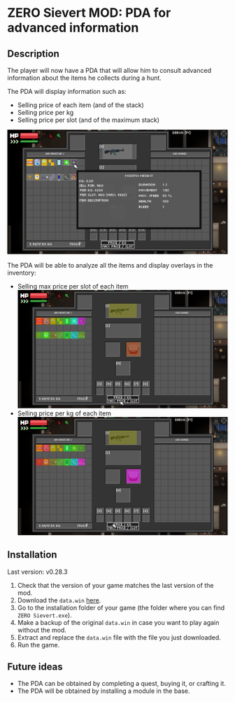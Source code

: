 # ZERO Sievert MOD: PDA for advanced information

## Description

The player will now have a PDA that will allow him to consult advanced information about the items he collects during a hunt.

The PDA will display information such as:
- Selling price of each item (and of the stack)
- Selling price per kg
- Selling price per slot (and of the maximum stack)

![items advanced information](img/items_advanced_information.png)

The PDA will be able to analyze all the items and display overlays in the inventory:
- Selling max price per slot of each item
  ![overlay price per slot](img/overlay_max_price_per_slot.png)
- Selling price per kg of each item
  ![overlay price per kg](img/overlay_price_per_kg.png)

## Installation

Last version: v0.28.3

1. Check that the version of your game matches the last version of the mod.
2. Download the `data.win` [here](https://github.com/Zakov-Tools/zero-sievert-pda-mod/raw/main/bin/data.7z).
3. Go to the installation folder of your game (the folder where you can find `ZERO Sievert.exe`).
4. Make a backup of the original `data.win` in case you want to play again without the mod.
5. Extract and replace the `data.win` file with the file you just downloaded.
6. Run the game.

## Future ideas

- The PDA can be obtained by completing a quest, buying it, or crafting it.
- The PDA will be obtained by installing a module in the base.
